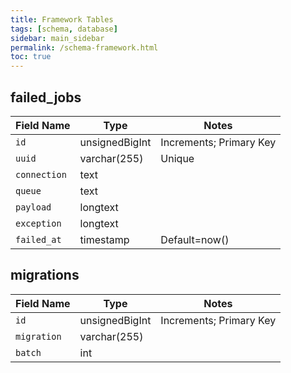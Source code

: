 ```yaml
---
title: Framework Tables
tags: [schema, database]
sidebar: main_sidebar
permalink: /schema-framework.html
toc: true
---
```


## failed_jobs

| Field Name | Type | Notes |
| -- | -- | -- |
| `id` | unsignedBigInt | Increments; Primary Key |
| `uuid` | varchar(255) |  Unique |
| `connection` | text |  |
| `queue` | text |  |
| `payload` | longtext |  |
| `exception` | longtext |  |
| `failed_at` | timestamp | Default=now() |


## migrations

| Field Name | Type | Notes |
| -- | -- | -- |
| `id` | unsignedBigInt | Increments; Primary Key |
| `migration` | varchar(255) | |
| `batch` | int | |

